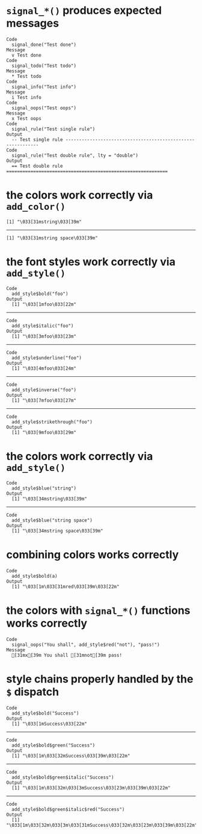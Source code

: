 # `signal_*()` produces expected messages

    Code
      signal_done("Test done")
    Message
      v Test done
    Code
      signal_todo("Test todo")
    Message
      * Test todo
    Code
      signal_info("Test info")
    Message
      i Test info
    Code
      signal_oops("Test oops")
    Message
      x Test oops
    Code
      signal_rule("Test single rule")
    Output
      -- Test single rule ------------------------------------------------------------
    Code
      signal_rule("Test double rule", lty = "double")
    Output
      == Test double rule ============================================================

# the colors work correctly via `add_color()`

    [1] "\033[31mstring\033[39m"

---

    [1] "\033[31mstring space\033[39m"

# the font styles work correctly via `add_style()`

    Code
      add_style$bold("foo")
    Output
      [1] "\033[1mfoo\033[22m"

---

    Code
      add_style$italic("foo")
    Output
      [1] "\033[3mfoo\033[23m"

---

    Code
      add_style$underline("foo")
    Output
      [1] "\033[4mfoo\033[24m"

---

    Code
      add_style$inverse("foo")
    Output
      [1] "\033[7mfoo\033[27m"

---

    Code
      add_style$strikethrough("foo")
    Output
      [1] "\033[9mfoo\033[29m"

# the colors work correctly via `add_style()`

    Code
      add_style$blue("string")
    Output
      [1] "\033[34mstring\033[39m"

---

    Code
      add_style$blue("string space")
    Output
      [1] "\033[34mstring space\033[39m"

# combining colors works correctly

    Code
      add_style$bold(a)
    Output
      [1] "\033[1m\033[31mred\033[39m\033[22m"

# the colors with `signal_*()` functions works correctly

    Code
      signal_oops("You shall", add_style$red("not"), "pass!")
    Message
      [31mx[39m You shall [31mnot[39m pass!

# style chains properly handled by the `$` dispatch

    Code
      add_style$bold("Success")
    Output
      [1] "\033[1mSuccess\033[22m"

---

    Code
      add_style$bold$green("Success")
    Output
      [1] "\033[1m\033[32mSuccess\033[39m\033[22m"

---

    Code
      add_style$bold$green$italic("Success")
    Output
      [1] "\033[1m\033[32m\033[3mSuccess\033[23m\033[39m\033[22m"

---

    Code
      add_style$bold$green$italic$red("Success")
    Output
      [1] "\033[1m\033[32m\033[3m\033[31mSuccess\033[32m\033[23m\033[39m\033[22m"

